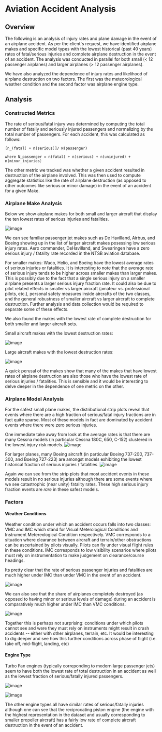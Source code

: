 # Aviation Accident Analysis


## Overview 

The following is an analysis of injury rates and plane damage in the event of an airplane accident. As per the client's request, we have identified airplane makes and specific model types with the lowest historical (past 40 years) rates of fatal/serious injuries and complete airplane destruction in the event of an accident. The analysis was conducted in parallel for both small (< 12 passenger airplanes) and larger airplanes (> 12 passenger airplanes).

We have also analyzed the dependence of injury rates and likelihood of airplane destruction on two factors. The first was the meteorological weather condition and the second factor was airplane engine type.

## Analysis

### Constructed Metrics

The rate of serious/fatal injury was determined by computing the total number of fatally and seriously injured passengers and normalizing by the total number of passengers. For each accident, this was calculated as follows:

    [n_(fatal) + n(serious)]/ N(passenger) 
    
    where N_passenger = n(fatal) + n(serious) + n(uninjured) + n(minor_injuries)

The other metric we tracked was whether a given accident resulted in destruction of the airplane involved. This was then used to compute aggregate statistics like the rate of airplane destruction (as opposed to other outcomes like serious or minor damage) in the event of an accident for a given Make. 


### Airplane Make Analysis

Below we show airplane makes for both small and larger aircraft that display the ten lowest rates of serious injuries and fatalities. 

![image](images/makes_injury.png) 

We can see familiar passenger jet makes such as De Havilland, Airbus, and Boeing showing up in the list of larger aircraft makes posessing low serious injury rates. Aero commander, DeHavilland, and Swearingen have a zero serious injury / fatality rate recorded in the NTSB aviation database.

For smaller makes: Waco, Helio, and Boeing have the lowest average rates of serious injuries or fatalities. It is interesting to note that the average rate of serious injury tends to be higher across smaller makes than larger makes. This is possibly due to the fact that a single serious injury on a smaller airplane presents a larger serious injury fraction rate. It could also be due to pilot related effects in smaller vs larger aircraft (amateur vs. professional pilots, etc.), personal safety measures inside aircrafts of the two classes, and the general robustness of smaller aircraft vs larger aircraft to complete destruction. Further analysis and data collection would be required to separate some of these effects.

We also found the makes with the lowest rate of complete destruction for both smaller and larger aircraft sets.

Small aircraft makes with the lowest destruction rates:

![image](images/destruction_make_smaller.png)

Large aircraft makes with the lowest destruction rates:

![image](images/make_destruction_1.png)

A quick perusal of the makes show that many of the makes that have lowest rates of airplane destruction are also those who have the lowest rate of serious injuries / fatalities. This is sensible and it would be interesting to delve deeper in the dependence of one metric on the other.

### Airplane Model Analysis

For the safest small plane makes, the distributional strip plots reveal that events where there are a high fraction of serious/fatal injury fractions are in fact quite sparse. Most of these models in fact are dominated by accident events where there were zero serious injuries. 

One immediate take away from look at the average rates is that there are many Cessna models (in particular Cessna 180C, 650, C-152) clustered in the lowest injury risk models. 
![image](images/small_planes_ser_inj.png) 

For larger planes, many Boeing aircraft (in particular Boeing 737-200, 737-300, and Boeing 727-223) are amongst models exhibiting the lowest historical fraction of serious injuries / fatalities.
![image](images/large_plane_inj_frac.png) 

Again we can see from the strip plots that most accident events in these models result in no serious injuries although there are some events where we see catastrophic (near unity) fatality rates. These high serious injury fraction events are *rare* in these safest models.

### Factors


#### Weather Conditions

Weather condition under which an accident occurs falls into two classes: VMC and IMC which stand for Visual Meterological Conditions and Instrument Metereological Condition respectively. VMC corresponds to a situation where clearance between aircraft and terrain/other obstructions can be ascertained by pilots visually. Pilots can fly under visual flight rules in these conditions. IMC corresponds to low visibility scenarios where pilots must rely on instrumentation to make judgement on clearance/course headings.

Its pretty clear that the rate of serious passenger injuries and fatalities are much higher under IMC than under VMC in the event of an accident. 

![image](images/weathercond_inj.png) 

We can also see that the share of airplanes completely destroyed (as opposed to having minor or serious levels of damage) during an accident is comparatively much higher under IMC than VMC conditions. 

![image](images/weathercond_damage.png) 

Together this is perhaps not surprising: conditions under which pilots cannot see and were they must rely on instruments might result in crash accidents -- either with other airplanes, terrain, etc. It would be interesting to dig deeper and see how this further conditions across phase of flight (i.e. take off, mid-flight, landing, etc)


#### Engine Type

Turbo Fan engines (typically correponding to modern large passenger jets) seem to have both the lowest rate of total destruction in an accident as well as the lowest fraction of serious/fatally injured passengers. 


![image](images/eng_type_inj.png) 

![image](images/engine_type.png) 


The other engine types all have similar rates of serious/fatally injuries although one can see that the reciprocating piston engine (the engine with the highest representation in the dataset and usually corresponding to smaller propeller aircraft) has a fairly low rate of complete aircraft destruction in the event of an accident. 


